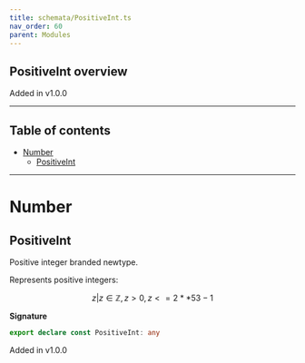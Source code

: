 ```yaml
---
title: schemata/PositiveInt.ts
nav_order: 60
parent: Modules
---
```


## PositiveInt overview

Added in v1.0.0

---

<h2 class="text-delta">Table of contents</h2>

- [Number](#number)
  - [PositiveInt](#positiveint)

---

# Number

## PositiveInt

Positive integer branded newtype.

Represents positive integers:

```math
 { z | z ∈ ℤ, z > 0, z <= 2 ** 53 - 1 }
```

**Signature**

```ts
export declare const PositiveInt: any
```

Added in v1.0.0
